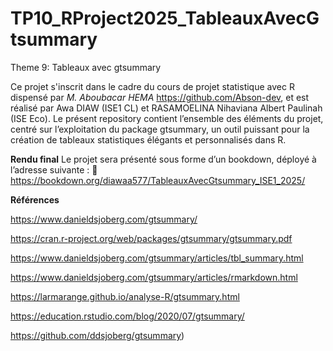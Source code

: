# TP10_RProject2025_TableauxAvecGtsummary

Theme 9: Tableaux avec gtsummary

Ce projet s'inscrit dans le cadre du cours de projet statistique avec R dispensé par *M. Aboubacar HEMA* https://github.com/Abson-dev, et est réalisé par Awa DIAW (ISE1 CL) et RASAMOELINA Nihaviana Albert Paulinah (ISE Eco).
Le présent repository contient l’ensemble des éléments du projet, centré sur l’exploitation du package gtsummary, un outil puissant pour la création de tableaux statistiques élégants et personnalisés dans R.

**Rendu final**
Le projet sera présenté sous forme d’un bookdown, déployé à l’adresse suivante : 🔗 https://bookdown.org/diawaa577/TableauxAvecGtsummary_ISE1_2025/


**Références**

https://www.danieldsjoberg.com/gtsummary/

https://cran.r-project.org/web/packages/gtsummary/gtsummary.pdf

https://www.danieldsjoberg.com/gtsummary/articles/tbl_summary.html

https://www.danieldsjoberg.com/gtsummary/articles/rmarkdown.html

https://larmarange.github.io/analyse-R/gtsummary.html

https://education.rstudio.com/blog/2020/07/gtsummary/

https://github.com/ddsjoberg/gtsummary)



